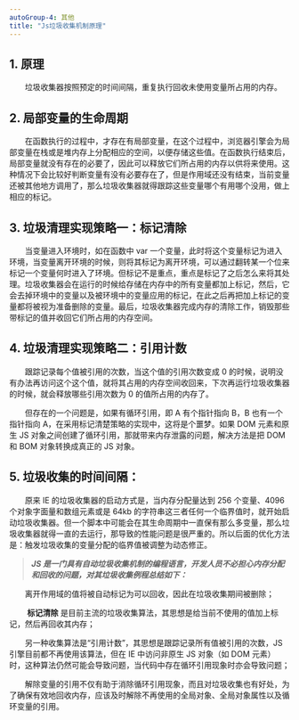 ```yaml
---
autoGroup-4: 其他
title: "Js垃圾收集机制原理"
---
```


## **1. 原理**

&emsp;&emsp;垃圾收集器按照预定的时间间隔，重复执行回收未使用变量所占用的内存。

## **2. 局部变量的生命周期**

&emsp;&emsp;在函数执行的过程中，才存在有局部变量，在这个过程中，浏览器引擎会为局部变量在栈或是堆内存上分配相应的空间，以便存储这些值。在函数执行结束后，局部变量就没有存在的必要了，因此可以释放它们所占用的内存以供将来使用。这种情况下会比较好判断变量有没有必要存在了，但是作用域还没有结束，当前变量还被其他地方调用了，那么垃圾收集器就得跟踪这些变量哪个有用哪个没用，做上相应的标记。

## **3. 垃圾清理实现策略一：标记清除**

&emsp;&emsp;当变量进入环境时，如在函数中 var 一个变量，此时将这个变量标记为进入环境，当变量离开环境的时候，则将其标记为离开环境，可以通过翻转某一个位来标记一个变量何时进入了环境。但标记不是重点，重点是标记了之后怎么来将其处理。垃圾收集器会在运行的时候给存储在内存中的所有变量都加上标记，然后，它会去掉环境中的变量以及被环境中的变量应用的标记，在此之后再把加上标记的变量都将被视为准备删除的变量。最后，垃圾收集器完成内存的清除工作，销毁那些带标记的值并收回它们所占用的内存空间。

## **4. 垃圾清理实现策略二：引用计数**

&emsp;&emsp;跟踪记录每个值被引用的次数，当这个值的引用次数变成 0 的时候，说明没有办法再访问这个这个值，就将其占用的内存空间收回来，下次再运行垃圾收集器的时候，就会释放哪些引用次数为 0 的值所占用的内存了。

&emsp;&emsp;但存在的一个问题是，如果有循环引用，即 A 有个指针指向 B，B 也有一个指针指向 A，在采用标记清楚策略的实现中，这将是个噩梦。如果 DOM 元素和原生 JS 对象之间创建了循环引用，那就带来内存泄露的问题，解决方法是把 DOM 和 BOM 对象转换成真正的 JS 对象。

## **5. 垃圾收集的时间间隔：**

&emsp;&emsp;原来 IE 的垃圾收集器的启动方式是，当内存分配量达到 256 个变量、4096 个对象字面量和数组元素或是 64kb 的字符串这三者任何一个临界值时，就开始启动垃圾收集器。但一个脚本中可能会在其生命周期中一直保有那么多变量，那么垃圾收集器就得一直的去运行，那导致的性能问题是很严重的。所以后面的优化方法是：触发垃圾收集的变量分配的临界值被调整为动态修正。

> **_JS 是一门具有自动垃圾收集机制的编程语言，开发人员不必担心内存分配和回收的问题，对其垃圾收集例程总结如下：_**

&emsp;&emsp;离开作用域的值将被自动标记为可以回收，因此在垃圾收集期间被删除；

&emsp;&emsp; **标记清除** 是目前主流的垃圾收集算法，其思想是给当前不使用的值加上标记，然后再回收其内存；

&emsp;&emsp;另一种收集算法是“引用计数”，其思想是跟踪记录所有值被引用的次数，JS 引擎目前都不再使用该算法，但在 IE 中访问非原生 JS 对象（如 DOM 元素）时，这种算法仍然可能会导致问题，当代码中存在循环引用现象时亦会导致问题；

&emsp;&emsp;解除变量的引用不仅有助于消除循环引用现象，而且对垃圾收集也有好处，为了确保有效地回收内存，应该及时解除不再使用的全局对象、全局对象属性以及循环变量的引用。
